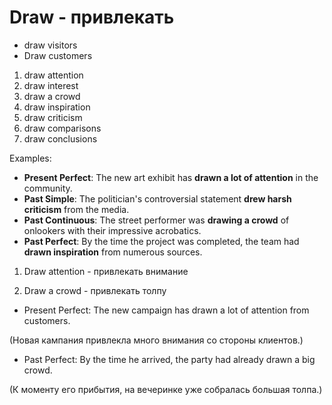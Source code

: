 # Draw - привлекать


- draw visitors
- Draw customers
1. draw attention
2. draw interest
3. draw a crowd
4. draw inspiration
5. draw criticism
6. draw comparisons
7. draw conclusions

Examples:

- **Present Perfect**: The new art exhibit has **drawn a lot of attention** in the community.
- **Past Simple**: The politician's controversial statement **drew harsh criticism** from the media.
- **Past Continuous**: The street performer was **drawing a crowd** of onlookers with their impressive acrobatics.
- **Past Perfect**: By the time the project was completed, the team had **drawn inspiration** from numerous sources.

1. Draw attention - привлекать внимание

2. Draw a crowd - привлекать толпу

- Present Perfect: The new campaign has drawn a lot of attention from customers.

(Новая кампания привлекла много внимания со стороны клиентов.)

- Past Perfect: By the time he arrived, the party had already drawn a big crowd.

(К моменту его прибытия, на вечеринке уже собралась большая толпа.)